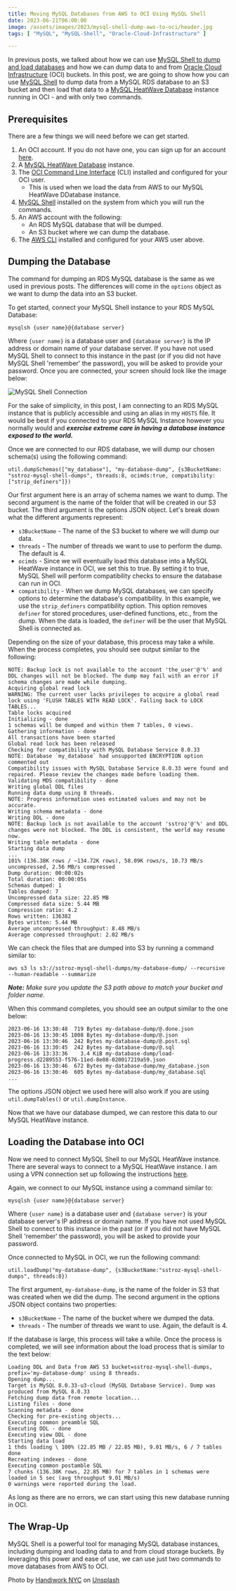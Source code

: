 ```yaml
---
title: Moving MySQL Databases from AWS to OCI Using MySQL Shell
date: 2023-06-21T06:00:00
image: /assets/images/2023/mysql-shell-dump-aws-to-oci/header.jpg
tags: [ "MySQL", "MySQL-Shell", "Oracle-Cloud-Infrastructure" ]

---
```


In previous posts, we talked about how we can use [MySQL Shell to dump and load databases](posts/2023/may/mysql-shell-threaded-dump/) and how we can dump data to and from [Oracle Cloud Infrastructure](https://www.oracle.com/cloud/) (OCI) buckets. In this post, we are going to show how you can use [MySQL Shell](https://dev.mysql.com/doc/mysql-shell/8.0/en/) to dump data from a MySQL RDS database to an S3 bucket and then load that data to a [MySQL HeatWave Database](https://www.mysql.com/cloud/) instance running in OCI - and with only two commands.

## Prerequisites

There are a few things we will need before we can get started.

1. An OCI account. If you do not have one, you can sign up for an account [here](https://www.oracle.com/cloud/free/).
2. A [MySQL HeatWave Database](https://www.mysql.com/cloud/) instance.
3. The [OCI Command Line Interface](https://docs.oracle.com/en-us/iaas/Content/API/SDKDocs/cliinstall.htm) (CLI) installed and configured for your OCI user.
   * This is used when we load the data from AWS to our MySQL HeatWave DDatabase instance.
4. [MySQL Shell](https://dev.mysql.com/doc/mysql-shell/8.0/en/) installed on the system from which you will run the commands.
5. An AWS account with the following:
   * An RDS MySQL database that will be dumped.
   * An S3 bucket where we can dump the database.
6. The [AWS CLI](https://aws.amazon.com/cli/) installed and configured for your AWS user above.

## Dumping the Database

The command for dumping an RDS MySQL database is the same as we used in previous posts.
The differences will come in the `options` object as we want to dump the data into an S3 bucket.

To get started, connect your MySQL Shell instance to your RDS MySQL Database:

```shell
mysqlsh {user name}@{database server}
```

Where `{user name}` is a database user and `{database server}` is the IP address or domain name of your database server.
If you have not used MySQL Shell to connect to this instance in the past (or if you did not have MySQL Shell 'remember' the password), you will be asked to provide your password.
Once you are connected, your screen should look like the image below:

![MySQL Shell Connection](/assets/images/2023/mysql-shell-dump-aws-to-oci/image01.png "MySQL Shell Connection")

For the sake of simplicity, in this post, I am connecting to an RDS MySQL instance that is publicly accessible and using an alias in my `HOSTS` file.
It would be best if you connected to your RDS MySQL Instance however you normally would and ***exercise extreme care in having a database instance exposed to the world.***

Once we are connected to our RDS database, we will dump our chosen schema(s) using the following command:

```shell
util.dumpSchemas(["my_database"], "my-database-dump", {s3BucketName: "sstroz-mysql-shell-dumps", threads:8, ocimds:true, compatibility: ["strip_definers"]})
```

Our first argument here is an array of schema names we want to dump.
The second argument is the name of the folder that will be created in our S3 bucket.
The third argument is the options JSON object.
Let's break down what the different arguments represent:
* `s3BucketName` - The name of the S3 bucket to where we will dump our data.
* `threads` - The number of threads we want to use to perform the dump. The default is 4.
* `ocimds` - Since we will eventually load this database into a MySQL HeatWave instance in OCI, we set this to true. By setting it to true, MySQL Shell will perform compatibility checks to ensure the database can run in OCI.
* `compatibility` - When we dump MySQL databases, we can specify options to determine the database's compatibility. In this example, we use the `strip_definers` compatibility option. This option removes `definer` for stored procedures, user-defined functions, etc., from the dump. When the data is loaded, the `definer` will be the user that MySQL Shell is connected as.

Depending on the size of your database, this process may take a while.
When the process completes, you should see output similar to the following:

```text
NOTE: Backup lock is not available to the account 'the_user'@'%' and DDL changes will not be blocked. The dump may fail with an error if schema changes are made while dumping.
Acquiring global read lock
WARNING: The current user lacks privileges to acquire a global read lock using 'FLUSH TABLES WITH READ LOCK'. Falling back to LOCK TABLES...
Table locks acquired
Initializing - done 
1 schemas will be dumped and within them 7 tables, 0 views.
Gathering information - done 
All transactions have been started
Global read lock has been released
Checking for compatibility with MySQL Database Service 8.0.33
NOTE: Database `my_database` had unsupported ENCRYPTION option commented out
Compatibility issues with MySQL Database Service 8.0.33 were found and repaired. Please review the changes made before loading them.
Validating MDS compatibility - done       
Writing global DDL files
Running data dump using 8 threads.
NOTE: Progress information uses estimated values and may not be accurate.
Writing schema metadata - done       
Writing DDL - done       
NOTE: Backup lock is not available to the account 'sstroz'@'%' and DDL changes were not blocked. The DDL is consistent, the world may resume now.
Writing table metadata - done       
Starting data dump
...
101% (136.38K rows / ~134.72K rows), 58.09K rows/s, 10.73 MB/s uncompressed, 2.56 MB/s compressed
Dump duration: 00:00:02s                                                                         
Total duration: 00:00:05s                                                                        
Schemas dumped: 1                                                                                
Tables dumped: 7                                                                                 
Uncompressed data size: 22.85 MB                                                                 
Compressed data size: 5.44 MB                                                                    
Compression ratio: 4.2                                                                           
Rows written: 136382                                                                             
Bytes written: 5.44 MB                                                                           
Average uncompressed throughput: 8.48 MB/s                                                       
Average compressed throughput: 2.02 MB/s
```

We can check the files that are dumped into S3 by running a command similar to:

```shell
aws s3 ls s3://sstroz-mysql-shell-dumps/my-database-dump/ --recursive --human-readable --summarize
```

***Note:** Make sure you update the S3 path above to match your bucket and folder name.*

When this command completes, you should see an output similar to the one below:

```text
2023-06-16 13:30:48  719 Bytes my-database-dump/@.done.json
2023-06-16 13:30:45 1008 Bytes my-database-dump/@.json
2023-06-16 13:30:46  242 Bytes my-database-dump/@.post.sql
2023-06-16 13:30:45  242 Bytes my-database-dump/@.sql
2023-06-16 13:33:36    3.4 KiB my-database-dump/load-progress.d2289553-f576-11ed-8e08-020017219a59.json
2023-06-16 13:30:46  672 Bytes my-database-dump/my_database.json
2023-06-16 13:30:46  605 Bytes my-database-dump/my_database.sql
...
```

The options JSON object we used here will also work if you are using `util.dumpTables()` or `util.dumpInstance`.

Now that we have our database dumped, we can restore this data to our MySQL HeatWave instance.

## Loading the Database into OCI

Now we need to connect MySQL Shell to our MySQL HeatWave instance.
There are several ways to connect to a MySQL HeatWave instance. I am using a VPN connection set up following the instructions [here](/posts/2023/april/mysql-database-access-openvpn/).

Again, we connect to our MySQL instance using a command similar to:

```shell
mysqlsh {user name}@{database server}
```

Where `{user name}` is a database user and `{database server}` is your database server's IP address or domain name.
If you have not used MySQL Shell to connect to this instance in the past (or if you did not have MySQL Shell 'remember' the password), you will be asked to provide your password.

Once connected to MySQL in OCI, we run the following command:

```shell
util.loadDump("my-database-dump", {s3BucketName:"sstroz-mysql-shell-dumps", threads:8})
```

The first argument, `my-database-dump`, is the name of the folder in S3 that was created when we did the dump.
The second argument in the options JSON object contains two properties:
* `s3BucketName` - The name of the bucket where we dumped the data.
* `threads` - The number of threads we want to use. Again, the default is 4.

If the database is large, this process will take a while.
Once the process is completed, we will see information about the load process that is similar to the text below:

```text
Loading DDL and Data from AWS S3 bucket=sstroz-mysql-shell-dumps, prefix='my-database-dump' using 8 threads.
Opening dump...
Target is MySQL 8.0.33-u3-cloud (MySQL Database Service). Dump was produced from MySQL 8.0.33
Fetching dump data from remote location...
Listing files - done 
Scanning metadata - done       
Checking for pre-existing objects...
Executing common preamble SQL
Executing DDL - done       
Executing view DDL - done       
Starting data load
1 thds loading \ 100% (22.85 MB / 22.85 MB), 9.01 MB/s, 6 / 7 tables done 
Recreating indexes - done       
Executing common postamble SQL                                           
7 chunks (136.38K rows, 22.85 MB) for 7 tables in 1 schemas were loaded in 5 sec (avg throughput 9.01 MB/s)
0 warnings were reported during the load.
```

As long as there are no errors, we can start using this new database running in OCI.

## The Wrap-Up

MySQL Shell is a powerful tool for managing MySQL database instances, including dumping and loading data to and from cloud storage buckets.
By leveraging this power and ease of use, we can use just two commands to move databases from AWS to OCI.

Photo by <a href="https://unsplash.com/de/@handiworknyc?utm_source=unsplash&utm_medium=referral&utm_content=creditCopyText">Handiwork NYC</a> on <a href="https://unsplash.com/photos/x6pnKtPZ-8s?utm_source=unsplash&utm_medium=referral&utm_content=creditCopyText">Unsplash</a>
